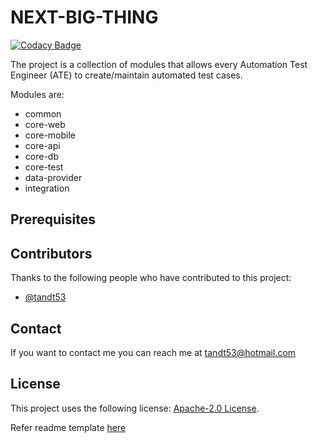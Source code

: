 # NEXT-BIG-THING

[![Codacy Badge](https://app.codacy.com/project/badge/Grade/a19d9bd42536436da05e28ef33b4f220)](https://www.codacy.com/gh/tandt53/next-big-thing/dashboard?utm_source=github.com&amp;utm_medium=referral&amp;utm_content=tandt53/next-big-thing&amp;utm_campaign=Badge_Grade)

The project is a collection of modules that allows every Automation Test Engineer (ATE) to create/maintain automated test cases.

Modules are:

- common
- core-web
- core-mobile
- core-api
- core-db
- core-test
- data-provider
- integration

## Prerequisites

## Contributors

Thanks to the following people who have contributed to this project:

- [@tandt53](https://github.com/tandt53)

## Contact

If you want to contact me you can reach me at <tandt53@hotmail.com>

## License
<!--- If you're not sure which open license to use see https://choosealicense.com/--->

This project uses the following license: [Apache-2.0 License](https://github.com/tandt53/next-big-thing/blob/master/LICENSE).

Refer readme template [here](https://github.com/scottydocs/README-template.md)
